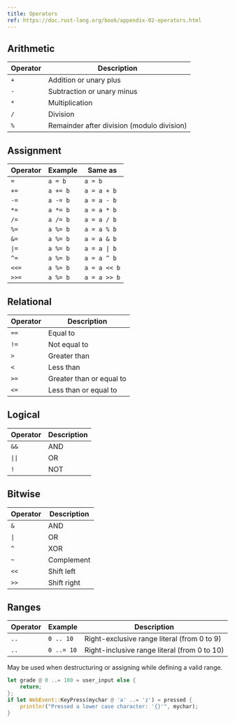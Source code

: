 ```yaml
---
title: Operators
ref: https://doc.rust-lang.org/book/appendix-02-operators.html
---
```


## Arithmetic

| Operator | Description |
| --- | --- |
| `+` | Addition or unary plus |
| `-` | Subtraction or unary minus |
| `*` | Multiplication |
| `/` | Division |
| `%` | Remainder after division (modulo division) |

## Assignment

| Operator | Example | Same as |
| --- | --- | --- |
| `=` | `a = b` | `a = b` |
| `+=` | `a += b` | `a = a + b` |
| `-=` | `a -= b` | `a = a - b` |
| `*=` | `a *= b` | `a = a * b` |
| `/=` | `a /= b` | `a = a / b` |
| `%=` | `a %= b` | `a = a % b` |
| `&=` | `a %= b` | `a = a & b` |
| `\|=` | `a %= b` | `a = a \| b` |
| `^=` | `a %= b` | `a = a ^ b` |
| `<<=` | `a %= b` | `a = a << b` |
| `>>=` | `a %= b` | `a = a >> b` |

## Relational

| Operator | Description |
| --- | --- |
| `==` | Equal to |
| `!=` | Not equal to |
| `>` | Greater than |
| `<` | Less than |
| `>=` | Greater than or equal to |
| `<=` | Less than or equal to |

## Logical

| Operator | Description |
| --- | --- |
| `&&` | AND |
| `\|\|` | OR |
| `!` | NOT |

## Bitwise

| Operator | Description |
| --- | --- |
| `&` | AND |
| `\|` | OR |
| `^` | XOR |
| `~` | Complement |
| `<<` | Shift left |
| `>>` | Shift right |

## Ranges

| Operator | Example | Description |
| --- | --- | --- |
| `..` | `0 .. 10` | Right-exclusive range literal (from 0 to 9) |
| `..` | `0 ..= 10` | Right-inclusive range literal (from 0 to 10) |

May be used when destructuring or assigning while defining a valid range.

```rust
let grade @ 0 ..= 100 = user_input else {
    return;
};
if let WebEvent::KeyPress(mychar @ 'a' ..= 'z') = pressed {
    println!("Pressed a lower case character: '{}'", mychar);
}
```
